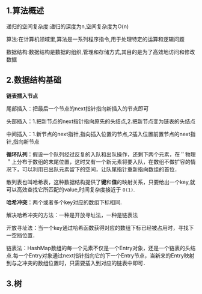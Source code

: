 ## 1.算法概述

递归的空间复杂度:递归的深度为n,空间复杂度为O(n)

算法:在计算机领域里,算法是一系列程序指令,用于处理特定的运算和逻辑问题

数据结构:数据结构是数据的组织,管理和存储方式,其目的是为了高效地访问和修改数据

## 2.数据结构基础

**链表插入节点**

尾部插入：把最后一个节点的next指针指向新插入的节点即可

头部插入：1.把新节点的next指针指向原先的头结点,2.把新节点变为链表的头结点

中间插入：1.新节点的next指针,指向插入位置的节点,2插入位置前置节点的next指针,指向新节点

**循环队列**：假设一个队列经过反复的入队和出队操作，还剩下两个元素，在＂物理＂上分布于数组的末尾位置，这时又有一个新元素将要入队，在数组不做扩容的情况下，可以利用已出队元素留下的空间，让队尾指针重新指向数组的首位．

散列表也叫哈希表，这种数据结构提供了**键**和**值**的映射关系，只要给出一个key,就可以高效查找它所匹配的value,时间复杂度接近于 `O(1)`.

**哈希冲突**：两个或者多个key对应的数组下标相同.

解决哈希冲突的方法：一种是开放寻址法，一种是链表法

开放寻址法：当一个key通过哈希函数获得对应的数组下标已经被占用时，寻找下一空挡位置．

链表法：HashMap数组的每一个元素不仅是一个Entry对象，还是一个链表的头结点.每一个Entry对象通过next指针指向它的下一个Entry节点，当新来的Entry映射到与之冲突的数组位置时，只需要插入到对应的链表中即可．

[^2019.11.25]: 

## 3.树





